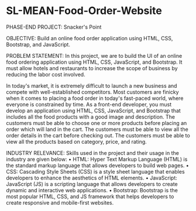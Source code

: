 # SL-MEAN-Food-Order-Website

PHASE-END PROJECT: Snacker's Point

OBJECTIVE:
Build an online food order application using HTML, CSS, Bootstrap, and JavaScript.

PROBLEM STATEMENT:
In this project, we are to build the UI of an online food ordering application using HTML, CSS, JavaScript, and Bootstrap. It must 
allow hotels and restaurants to increase the scope of business by reducing the labor cost involved.

In today's market, it is extremely difficult to launch a new business and compete with well-established competitors. Most customers are finicky when it comes to placing a food order in today's fast-paced world, where everyone is constrained by time. As a front-end developer, you must develop an application using HTML, CSS, JavaScript, and Bootstrap that includes all the food products with a good image and description. The customers must be able to choose one or more products before placing an order which will land in the cart. The customers must be able to view all the order details in the cart before checking out. The customers must be able to view all the 
products based on category, price, and rating. 

INDUSTRY RELEVANCE:
Skills used in the project and their usage in the industry are given below:
• HTML: Hyper Text Markup Language (HTML) is the standard markup language that allows developers to build web pages.
• CSS: Cascading Style Sheets (CSS) is a style sheet language that enables developers to enhance the aesthetics of HTML elements.
• JavaScript: JavaScript (JS) is a scripting language that allows developers to create dynamic and interactive web applications.
• Bootstrap: Bootstrap is the most popular HTML, CSS, and JS framework that helps developers to create responsive and mobile-first websites.
